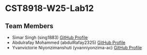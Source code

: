 # CST8918-W25-Lab12

## Team Members
- Simar Singh (sing1883) [GitHub Profile](https://github.com/supersuper2)
- Abdulrafay Mohammed (abdulRafay2325) [GitHub Profile](https://github.com/AbdulRafay2325)
- Yvanvictorie Niyonzimanshuti (yvanniyonzima-ac) [GitHub Profile](https://github.com/yvanniyonzima-ac)

